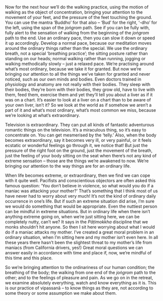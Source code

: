 Now for the next hour we’ll do the walking practice, using the motion of
walking as the object of concentration, bringing your attention to the
movement of your feet, and the pressure of the feet touching the ground.
You can use the mantra ‘Buddho’ for that also – ‘Bud’ for the right,
‘-dho’ for the left, using the span of the *joṅgrom* path. See if you
can be fully with, fully alert to the sensation of walking from the
beginning of the *joṅgrom* path to the end. Use an ordinary pace, then
you can slow it down or speed it up accordingly. Develop a normal pace,
because our meditation moves around the ordinary things rather than the
special. We use the ordinary breath, not a special ‘breathing practice’;
the sitting posture rather than standing on our heads; normal walking
rather than running, jogging or walking methodically slowly – just a
relaxed pace. We’re practising around what’s most ordinary, because we
take it for granted. But now we’re bringing our attention to all the
things we’ve taken for granted and never noticed, such as our own minds
and bodies. Even doctors trained in physiology and anatomy are not
really with their bodies. They sleep with their bodies, they’re born
with their bodies, they grow old, have to live with them, feed them,
exercise them and yet they’ll tell you about a liver as if it was on a
chart. It’s easier to look at a liver on a chart than to be aware of
your own liver, isn’t it? So we look at the world as if somehow we
aren’t a part of it and what’s most ordinary, what’s most common we
miss, because we’re looking at what’s extraordinary.

Television is extraordinary. They can put all kinds of fantastic
adventurous romantic things on the television. It’s a miraculous thing,
so it’s easy to concentrate on. You can get mesmerised by the ‘telly.’
Also, when the body becomes extraordinary, say it becomes very ill, or
very painful, or it feels ecstatic or wonderful feelings go through it,
we notice that! But just the pressure of the right foot on the ground,
just the movement of the breath, just the feeling of your body sitting
on the seat when there’s not any kind of extreme sensation – those are
the things we’re awakened to now. We’re bringing our attention to the
way things are for an ordinary life.

When life becomes extreme, or extraordinary, then we find we can cope
with it quite well. Pacifists and conscientious objectors are often
asked this famous question: ‘You don’t believe in violence, so what
would you do if a maniac was attacking your mother?’ That’s something
that I think most of us have never had to worry about very much! It’s
not the kind of ordinary daily occurrence in one’s life. But if such an
extreme situation did arise, I’m sure we would do something that would
be appropriate. Even the nuttiest person can be mindful in extreme
situations. But in ordinary life when there isn’t anything extreme going
on, when we’re just sitting here, we can be completely nutty, can’t we?
It says in the *Pāṭimokkha* discipline that we monks shouldn’t hit
anyone. So then I sit here worrying about what I would do if a maniac
attacks my mother. I’ve created a great moral problem in an ordinary
situation, when I’m sitting here and my mother isn’t even here. In all
these years there hasn’t been the slightest threat to my mother’s life
from maniacs (from California drivers, yes!) Great moral questions we
can answer easily in accordance with time and place if, now, we’re
mindful of this time and this place.

So we’re bringing attention to the ordinariness of our human condition;
the breathing of the body; the walking from one end of the *joṅgrom*
path to the other; and to the feelings of pleasure and pain. As we go on
in the retreat, we examine absolutely everything, watch and know
everything as it is. This is our practice of vipassanā – to know things
as they are, not according to some theory or some assumption we make
about them.

